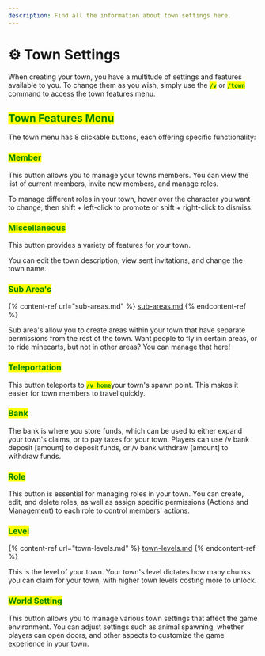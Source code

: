 ```yaml
---
description: Find all the information about town settings here.
---
```


# ⚙️ Town Settings
When creating your town, you have a multitude of settings and features available to you. To change them as you wish, simply use the <mark style="color:green;">**`/v`**</mark> or <mark style="color:green;">**`/town`**</mark> command to access the town features menu.

## <mark style="color:green;">Town Features Menu</mark>

The town menu has 8 clickable buttons, each offering specific functionality:

### <mark style="color:green;">Member</mark>

This button allows you to manage your towns members. You can view the list of current members, invite new members, and manage roles.

To manage different roles in your town, hover over the character you want to change, then shift + left-click to promote or shift + right-click to dismiss.

### <mark style="color:green;">Miscellaneous</mark>

This button provides a variety of features for your town.

You can edit the town description, view sent invitations, and change the town name.

### <mark style="color:green;">Sub Area's</mark>

{% content-ref url="sub-areas.md" %}
[sub-areas.md](sub-areas.md)
{% endcontent-ref %}

Sub area's allow you to create areas within your town that have separate permissions from the rest of the town. Want people to fly in certain areas, or to ride minecarts, but not in other areas? You can manage that here!

### <mark style="color:green;">Teleportation</mark>

This button teleports to <mark style="color:green;">**`/v home`**</mark>your town's spawn point. This makes it easier for town members to travel quickly.

### <mark style="color:green;">Bank</mark>

The bank is where you store funds, which can be used to either expand your town's claims, or to pay taxes for your town. Players can use /v bank deposit [amount] to deposit funds, or /v bank withdraw [amount] to withdraw funds.

### <mark style="color:green;">Role</mark>

This button is essential for managing roles in your town. You can create, edit, and delete roles, as well as assign specific permissions (Actions and Management) to each role to control members' actions.

### <mark style="color:green;">Level</mark>

{% content-ref url="town-levels.md" %}
[town-levels.md](town-levels.md)
{% endcontent-ref %}

This is the level of your town. Your town's level dictates how many chunks you can claim for your town, with higher town levels costing more to unlock.

### <mark style="color:green;">**World Setting**</mark>

This button allows you to manage various town settings that affect the game environment. You can adjust settings such as animal spawning, whether players can open doors, and other aspects to customize the game experience in your town.
